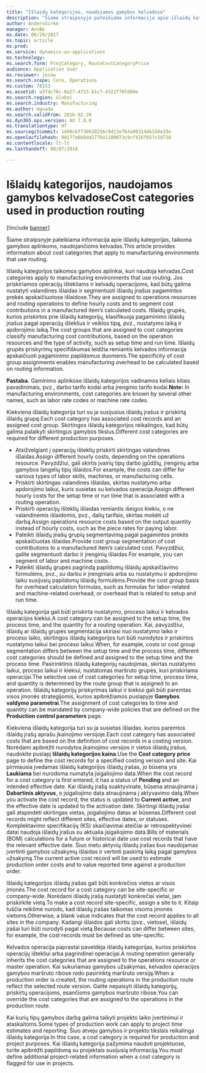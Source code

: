 ```yaml
---
title: "Išlaidų kategorijos, naudojamos gamybos kelvadose"
description: "Šiame straipsnyje pateikiama informacija apie išlaidų kategorijas, taikoma gamybos aplinkoms, naudojančioms kelvadas."
author: AndersGirke
manager: AnnBe
ms.date: 06/20/2017
ms.topic: article
ms.prod: 
ms.service: dynamics-ax-applications
ms.technology: 
ms.search.form: ProjCategory, RouteCostCategoryPrice
audience: Application User
ms.reviewer: josaw
ms.search.scope: Core, Operations
ms.custom: 78153
ms.assetid: a3fdc76c-0a27-4723-b1c7-4322f707d89e
ms.search.region: Global
ms.search.industry: Manufacturing
ms.author: mguada
ms.search.validFrom: 2016-02-28
ms.dyn365.ops.version: AX 7.0.0
ms.translationtype: HT
ms.sourcegitcommit: 1d98cbff30620256c9d13e7b4a90314db150e33e
ms.openlocfilehash: 90177a6b8dd277ba1180073c9cf416f857c5d730
ms.contentlocale: lt-lt
ms.lasthandoff: 08/07/2018

---
```


# <a name="cost-categories-used-in-production-routing"></a><span data-ttu-id="c21dd-103">Išlaidų kategorijos, naudojamos gamybos kelvadose</span><span class="sxs-lookup"><span data-stu-id="c21dd-103">Cost categories used in production routing</span></span>

[!include [banner](../includes/banner.md)]

<span data-ttu-id="c21dd-104">Šiame straipsnyje pateikiama informacija apie išlaidų kategorijas, taikoma gamybos aplinkoms, naudojančioms kelvadas.</span><span class="sxs-lookup"><span data-stu-id="c21dd-104">This article provides information about cost categories that apply to manufacturing environments that use routing.</span></span>

<span data-ttu-id="c21dd-105">Išlaidų kategorijos taikomos gamybos aplinkai, kuri naudoja kelvadas.</span><span class="sxs-lookup"><span data-stu-id="c21dd-105">Cost categories apply to manufacturing environments that use routing.</span></span> <span data-ttu-id="c21dd-106">Jos priskiriamos operacijų ištekliams ir kelvadų operacijoms, kad būtų galima nustatyti valandines išlaidas ir segmentuoti išlaidų įnašus pagamintos prekės apskaičiuotose išlaidose.</span><span class="sxs-lookup"><span data-stu-id="c21dd-106">They are assigned to operations resources and routing operations to define hourly costs and to segment cost contributions in a manufactured item’s calculated costs.</span></span> <span data-ttu-id="c21dd-107">Išlaidų grupės, kurios priskirtos prie išlaidų kategorijų, klasifikuoja pagaminimo išlaidų įnašus pagal operacijų išteklius ir veiklos tipą, pvz., nustatymo laiką ir apdorojimo laiką.</span><span class="sxs-lookup"><span data-stu-id="c21dd-107">The cost groups that are assigned to cost categories classify manufacturing cost contributions, based on the operation resources and the type of activity, such as setup time and run time.</span></span> <span data-ttu-id="c21dd-108">Išlaidų grupės priskyrimų specifiškumas leidžia remiantis kelvados informacija apskaičiuoti pagaminimo papildomus duomenis.</span><span class="sxs-lookup"><span data-stu-id="c21dd-108">The specificity of cost group assignments enables manufacturing overhead to be calculated based on routing information.</span></span> 

<span data-ttu-id="c21dd-109">**Pastaba.** Gaminimo aplinkose išlaidų kategorijos vadinamos keliais kitais pavadinimais, pvz., darbo tarifo kodai arba įrenginio tarifo kodai.</span><span class="sxs-lookup"><span data-stu-id="c21dd-109">**Note:** In manufacturing environments, cost categories are known by several other names, such as labor rate codes or machine rate codes.</span></span> 

<span data-ttu-id="c21dd-110">Kiekviena išlaidų kategorija turi su ja susijusius išlaidų įrašus ir priskirtą išlaidų grupę.</span><span class="sxs-lookup"><span data-stu-id="c21dd-110">Each cost category has associated cost records and an assigned cost group.</span></span> <span data-ttu-id="c21dd-111">Skirtingos išlaidų kategorijos reikalingos, kad būtų galima palaikyti skirtingus gamybos tikslus.</span><span class="sxs-lookup"><span data-stu-id="c21dd-111">Different cost categories are required for different production purposes.</span></span>

-   <span data-ttu-id="c21dd-112">Atsižvelgiant į operacijų išteklių priskirti skirtingas valandines išlaidas.</span><span class="sxs-lookup"><span data-stu-id="c21dd-112">Assign different hourly costs, depending on the operations resource.</span></span> <span data-ttu-id="c21dd-113">Pavyzdžiui, gali skirtis įvairių tipų darbo įgūdžių, įrenginių arba gamybos langelių tipų išlaidos.</span><span class="sxs-lookup"><span data-stu-id="c21dd-113">For example, the costs can differ for various types of labor skills, machines, or manufacturing cells.</span></span>
-   <span data-ttu-id="c21dd-114">Priskirti skirtingas valandines išlaidas, skirtas nustatymo arba apdorojimo laikui, kuris susietas su kelvados operacija.</span><span class="sxs-lookup"><span data-stu-id="c21dd-114">Assign different hourly costs for the setup time or run time that is associated with a routing operation.</span></span>
-   <span data-ttu-id="c21dd-115">Priskirti operacijų išteklių išlaidas remiantis išeigos kiekiu, o ne valandinėmis išlaidomis, pvz., dalių tarifais, skirtas mokėti už darbą.</span><span class="sxs-lookup"><span data-stu-id="c21dd-115">Assign operations resource costs based on the output quantity instead of hourly costs, such as the piece rates for paying labor.</span></span>
-   <span data-ttu-id="c21dd-116">Pateikti išlaidų įnašų grupių segmentavimą pagal pagamintos prekės apskaičiuotas išlaidas.</span><span class="sxs-lookup"><span data-stu-id="c21dd-116">Provide cost group segmentation of cost contributions to a manufactured item’s calculated cost.</span></span> <span data-ttu-id="c21dd-117">Pavyzdžiui, galite segmentuoti darbo ir įrenginių išlaidas.</span><span class="sxs-lookup"><span data-stu-id="c21dd-117">For example, you can segment of labor and machine costs.</span></span>
-   <span data-ttu-id="c21dd-118">Pateikti išlaidų grupės pagrindą papildomų išlaidų apskaičiavimo formulėms, pvz., su darbu ir įrenginiais arba su nustatymu ir apdorojimo laiku susijusių papildomų išlaidų formulėms.</span><span class="sxs-lookup"><span data-stu-id="c21dd-118">Provide the cost group basis for overhead calculation formulas, such as formulas for labor-related and machine-related overhead, or overhead that is related to setup and run time.</span></span>

<span data-ttu-id="c21dd-119">Išlaidų kategorija gali būti priskirta nustatymo, proceso laikui ir kelvados operacijos kiekiui.</span><span class="sxs-lookup"><span data-stu-id="c21dd-119">A cost category can be assigned to the setup time, the process time, and the quantity for a routing operation.</span></span> <span data-ttu-id="c21dd-120">Kai, pavyzdžiui, išlaidų ar išlaidų grupės segmentacija skiriasi nuo nustatymo laiko ir proceso laiko, skirtingos išlaidų kategorijos turi būti nurodytos ir priskirtos nustatymo laikui bei proceso laikui.</span><span class="sxs-lookup"><span data-stu-id="c21dd-120">When, for example, costs or cost group segmentation differs between the setup time and the process time, different cost categories should be defined and assigned to the setup time and the process time.</span></span> <span data-ttu-id="c21dd-121">Pasirinktinis išlaidų kategorijų naudojimas, skirtas nustatymo laikui, proceso laikui ir kiekiui, nustatomas maršruto grupės, kuri priskiriama operacijai.</span><span class="sxs-lookup"><span data-stu-id="c21dd-121">The selective use of cost categories for setup time, process time, and quantity is determined by the route group that is assigned to an operation.</span></span> <span data-ttu-id="c21dd-122">Išlaidų kategorijų priskyrimas laikui ir kiekiui gali būti paremtas visos įmonės strategijomis, kurios apibrėžiamos puslapyje **Gamybos valdymo parametrai**.</span><span class="sxs-lookup"><span data-stu-id="c21dd-122">The assignment of cost categories to time and quantity can be mandated by company-wide policies that are defined on the **Production control parameters** page.</span></span> 

<span data-ttu-id="c21dd-123">Kiekviena išlaidų kategorija turi su ja susietas išlaidas, kurios paremtos išlaidų įrašų aprašu įkainojimo versijoje.</span><span class="sxs-lookup"><span data-stu-id="c21dd-123">Each cost category has associated costs that are based on the definition of cost records in a costing version.</span></span> <span data-ttu-id="c21dd-124">Norėdami apibrėžti nurodytos įkainojimo versijos ir vietos išlaidų įrašus, naudokite puslapį **Išlaidų kategorijos kaina**.</span><span class="sxs-lookup"><span data-stu-id="c21dd-124">Use the **Cost category price** page to define the cost records for a specified costing version and site.</span></span> <span data-ttu-id="c21dd-125">Kai pirmiausia įvedamas išlaidų kategorijos išlaidų įrašas, jo būsena yra **Laukiama** bei nurodoma numatyta įsigaliojimo data.</span><span class="sxs-lookup"><span data-stu-id="c21dd-125">When the cost record for a cost category is first entered, it has a status of **Pending** and an intended effective date.</span></span> <span data-ttu-id="c21dd-126">Kai išlaidų įrašą suaktyvinate, būsena atnaujinama į **Dabartinis aktyvus**, o įsigaliojimo data atnaujinama į aktyvavimo datą.</span><span class="sxs-lookup"><span data-stu-id="c21dd-126">When you activate the cost record, the status is updated to **Current active**, and the effective date is updated to the activation date.</span></span> <span data-ttu-id="c21dd-127">Skirtingi išlaidų įrašai gali atspindėti skirtingas vietas, įsigaliojimo datas ar būsenas.</span><span class="sxs-lookup"><span data-stu-id="c21dd-127">Different cost records might reflect different sites, effective dates, or statuses.</span></span> <span data-ttu-id="c21dd-128">Komplektavimo specifikacijų (KS) skaičiavimai ateičiai ar retrospektyvinei datai naudoja išlaidų įrašus su aktualia įsigaliojimo data.</span><span class="sxs-lookup"><span data-stu-id="c21dd-128">Bills of materials (BOM) calculations for a future or historical date use cost records that have the relevant effective date.</span></span> <span data-ttu-id="c21dd-129">Šiuo metu aktyvių išlaidų įrašas bus naudojamas įvertinti gamybos užsakymų išlaidas ir vertinti paskirtą laiką pagal gamybos užsakymą.</span><span class="sxs-lookup"><span data-stu-id="c21dd-129">The current active cost record will be used to estimate production order costs and to value reported time against a production order.</span></span> 

<span data-ttu-id="c21dd-130">Išlaidų kategorijos išlaidų įrašas gali būti konkrečios vietos ar visos įmonės.</span><span class="sxs-lookup"><span data-stu-id="c21dd-130">The cost record for a cost category can be site-specific or company-wide.</span></span> <span data-ttu-id="c21dd-131">Norėdami išlaidų įrašą nustatyti konkrečiai vietai, jam priskirkite vietą.</span><span class="sxs-lookup"><span data-stu-id="c21dd-131">To make a cost record site-specific, assign a site to it.</span></span> <span data-ttu-id="c21dd-132">Kitaip tuščia reikšmė nurodo, kad išlaidų įrašas taikomas visoms įmonės vietoms.</span><span class="sxs-lookup"><span data-stu-id="c21dd-132">Otherwise, a blank value indicates that the cost record applies to all sites in the company.</span></span> <span data-ttu-id="c21dd-133">Kadangi išlaidos gali skirtis (pvz., vietose), išlaidų įrašai turi būti nurodyti pagal vietą.</span><span class="sxs-lookup"><span data-stu-id="c21dd-133">Because costs can differ between sites, for example, the cost records must be defined as site-specific.</span></span> 

<span data-ttu-id="c21dd-134">Kelvados operacija paprastai paveldėja išlaidų kategorijas, kurios priskirtos operacijų ištekliui arba pagrindinei operacijai.</span><span class="sxs-lookup"><span data-stu-id="c21dd-134">A routing operation generally inherits the cost categories that are assigned to the operations resource or master operation.</span></span> <span data-ttu-id="c21dd-135">Kai sukuriamas gamybos užsakymas, kelvados operacijos gamybos maršruto ribose rodo pasirinktą maršruto versiją.</span><span class="sxs-lookup"><span data-stu-id="c21dd-135">When a production order is created, the routing operations in the production route reflect the selected route version.</span></span> <span data-ttu-id="c21dd-136">Galite nepaisyti išlaidų kategorijų, priskirtų operacijoms, esančioms gamybos maršruto ribose.</span><span class="sxs-lookup"><span data-stu-id="c21dd-136">You can override the cost categories that are assigned to the operations in the production route.</span></span> 

<span data-ttu-id="c21dd-137">Kai kurių tipų gamybos darbą galima taikyti projekto laiko įvertinimui ir ataskaitoms.</span><span class="sxs-lookup"><span data-stu-id="c21dd-137">Some types of production work can apply to project time estimates and reporting.</span></span> <span data-ttu-id="c21dd-138">Šiuo atveju gamybos ir projekto tikslais reikalinga išlaidų kategorija.</span><span class="sxs-lookup"><span data-stu-id="c21dd-138">In this case, a cost category is required for production and project purposes.</span></span> <span data-ttu-id="c21dd-139">Kai išlaidų kategorija pažymima naudoti projektuose, turite apibrėžti papildomą su projektais susijusią informaciją.</span><span class="sxs-lookup"><span data-stu-id="c21dd-139">You must define additional project-related information when a cost category is flagged for use in projects.</span></span>




